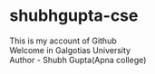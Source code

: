 # shubhgupta-cse
This is my account of Github
<br>
Welcome in Galgotias University
<br>
Author - Shubh Gupta(Apna college)
